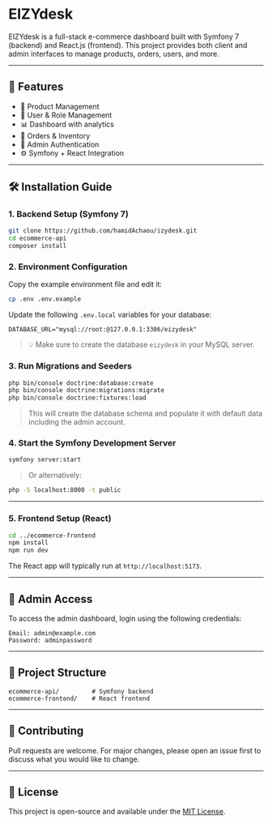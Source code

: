 # EIZYdesk

EIZYdesk is a full-stack e-commerce dashboard built with Symfony 7 (backend) and React.js (frontend). This project provides both client and admin interfaces to manage products, orders, users, and more.

---

## 🚀 Features

- 🛒 Product Management  
- 👥 User & Role Management  
- 📊 Dashboard with analytics  
- 🧾 Orders & Inventory  
- 🔐 Admin Authentication  
- ⚙️ Symfony + React Integration

---

## 🛠️ Installation Guide

### 1. Backend Setup (Symfony 7)

```bash
git clone https://github.com/hamidAchaou/izydesk.git
cd ecommerce-api
composer install
```

### 2. Environment Configuration

Copy the example environment file and edit it:

```bash
cp .env .env.example
```

Update the following `.env.local` variables for your database:

```
DATABASE_URL="mysql://root:@127.0.0.1:3306/eizydesk"
```

> 💡 Make sure to create the database `eizydesk` in your MySQL server.

### 3. Run Migrations and Seeders

```bash
php bin/console doctrine:database:create
php bin/console doctrine:migrations:migrate
php bin/console doctrine:fixtures:load
```

> This will create the database schema and populate it with default data including the admin account.

### 4. Start the Symfony Development Server

```bash
symfony server:start
```

> Or alternatively:

```bash
php -S localhost:8000 -t public
```

---

### 5. Frontend Setup (React)

```bash
cd ../ecommerce-frontend
npm install
npm run dev
```

The React app will typically run at `http://localhost:5173`.

---

## 🔐 Admin Access

To access the admin dashboard, login using the following credentials:

```
Email: admin@example.com
Password: adminpassword
```

---

## 📂 Project Structure

```
ecommerce-api/         # Symfony backend
ecommerce-frontend/    # React frontend
```

---

## 📢 Contributing

Pull requests are welcome. For major changes, please open an issue first to discuss what you would like to change.

---

## 📄 License

This project is open-source and available under the [MIT License](LICENSE).